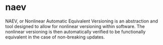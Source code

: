 # naev
NAEV, or Nonlinear Automatic Equivalent Versioning is an abstraction and tool designed to allow for nonlinear versioning within software. The nonlinear versioning is then automatically verified to be functionally equivalent in the case of non-breaking updates.
